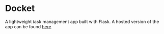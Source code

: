 # Docket
A lightweight task management app built with Flask. A hosted version of the app can be found [here](https://docket-task-app.herokuapp.com/). 

